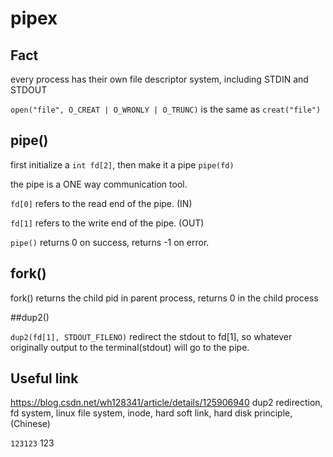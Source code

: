 # pipex

## Fact

every process has their own file descriptor system, including STDIN and STDOUT 

`open("file", O_CREAT | O_WRONLY | O_TRUNC)` is the same as `creat("file")`

## pipe()

first initialize a `int fd[2]`, then make it a pipe `pipe(fd)`

the pipe is a ONE way communication tool.

`fd[0]` refers to the read end of the pipe. (IN)

`fd[1]` refers to the write end of the pipe. (OUT)

`pipe()` returns 0 on success, returns -1 on error.

## fork()

fork() returns the child pid in parent process, returns 0 in the child process

##dup2()

`dup2(fd[1], STDOUT_FILENO)` redirect the stdout to fd[1], so whatever originally output to the terminal(stdout) will go to the pipe.

## Useful link

https://blog.csdn.net/wh128341/article/details/125906940 dup2 redirection, fd system, linux file system, inode, hard soft link, hard disk principle, (Chinese)

`123123` 123
